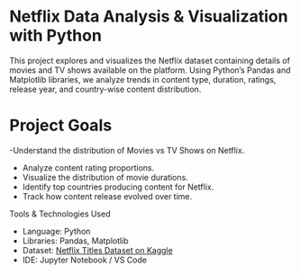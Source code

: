 # Netflix Data Analysis & Visualization with Python
This project explores and visualizes the Netflix dataset containing details of movies and TV shows available on the platform. Using Python’s Pandas and Matplotlib libraries, we analyze trends in content type, duration, ratings, release year, and country-wise content distribution.

# Project Goals
-Understand the distribution of Movies vs TV Shows on Netflix.
- Analyze content rating proportions.
- Visualize the distribution of movie durations.
- Identify top countries producing content for Netflix.
- Track how content release evolved over time.

 Tools & Technologies Used
- Language: Python  
- Libraries: Pandas, Matplotlib  
- Dataset: [Netflix Titles Dataset on Kaggle](https://www.kaggle.com/datasets/shivamb/netflix-shows)  
- IDE: Jupyter Notebook / VS Code
